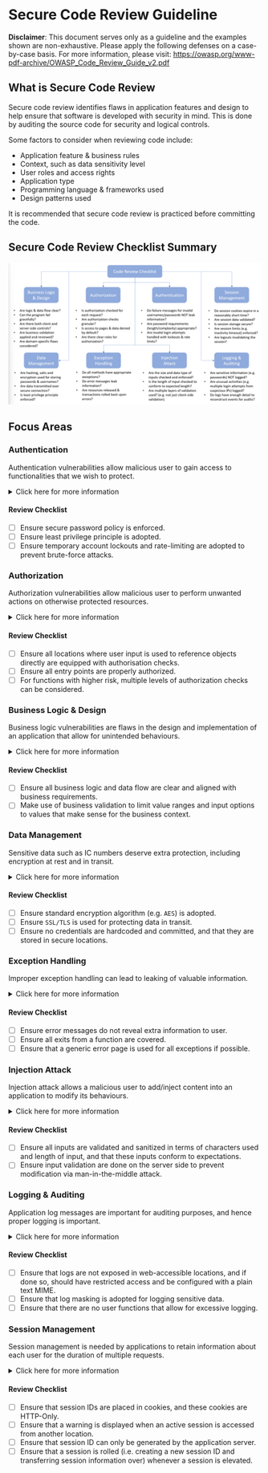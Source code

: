 # Secure Code Review Guideline

**Disclaimer**: This document serves only as a guideline and the examples shown are non-exhaustive. Please apply the following defenses on a case-by-case basis. For more information, please visit: https://owasp.org/www-pdf-archive/OWASP_Code_Review_Guide_v2.pdf

## What is Secure Code Review
Secure code review identifies flaws in application features and design to help ensure that software is developed with security in mind. This is done by auditing the source code for security and logical controls.

Some factors to consider when reviewing code include:
- Application feature & business rules
- Context, such as data sensitivity level
- User roles and access rights
- Application type
- Programming language & frameworks used
- Design patterns used

It is recommended that secure code review is practiced before committing the code.

## Secure Code Review Checklist Summary
![Alt text](code_review_checklist.png)

## Focus Areas

### Authentication
Authentication vulnerabilities allow malicious user to gain access to functionalities that we wish to protect.

<details>
<summary>Click here for more information</summary>

#### Types of Vulnerabilities
- **Brute-force password guessing**: common and weak passwords (e.g. `Password123!`) can be easily guessed in such attacks
- **Flawed two-factor verification logic**: if not implemented correctly, users may be able to skip to logged-in only pages after completing only the first step of authentication
  ```python
  # authentication only checks for credentials
  def is_authenticated(username: str, password: str):
    user = User.query.filter_by(username=username).first()
    if user is None or not user.verify_password(password):
        return False
    return True
  ```
</details>

#### Review Checklist
- [ ] Ensure secure password policy is enforced. 
- [ ] Ensure least privilege principle is adopted.
- [ ] Ensure temporary account lockouts and rate-limiting are adopted to prevent brute-force attacks.

### Authorization
Authorization vulnerabilities allow malicious user to perform unwanted actions on otherwise protected resources.

<details>
<summary>Click here for more information</summary>

#### Types of Vulnerabilities
- **Insecure direct object reference**: arises when an application provides direct access to objects (e.g. database records, internal URLs, files) based on user-supplied input without authorization checks
    ```python
    @app.get("/profile/{user_id}")
    def get_user_by_id(user_id: int):
        user = db.query(User).filter(User.id == user_id).first()
        if user is None:
            raise HTTPException(status_code=404, detail="User not found")
        return user
    ```

  A malicious user can access another user's profile if he/she knows the `user_id` by simply navigating to `http://www.example.com/profile/{user_id}`.

- **Missing function level access control**: if access to protected functions are not properly verified (e.g. verification is only done at the UI level), a malicious user can still send requests to these protected functions and they will still be processed, even though the resultant view is denied to the user.
    ```python
    # assuming authorization check is done only on the UI level
    @app.get("/update_exam_score")
    def update_exam_score(student_id: int):
        # authorization check should have been done here before proceeding e.g. this function should only be accessible after logging in with admin credentials
        request_args = request.args.to_dict()
        student_id = request_args.get("student_id")
        score = request_args.get("score")

        student = db.query(student).filter(student.id == student_id).first()
        if student is None:
            raise HTTPException(status_code=404, detail="student not found")
        student.score = score
        return student
    ```
  When a malicious user sends a request via `curl http://www.example.com/update_exam_score?student_id=123456&score=100`, student with `student_id = 123456` will have his exam score updated to `100`.

</details>

#### Review Checklist 
- [ ] Ensure all locations where user input is used to reference objects directly are equipped with authorisation checks. 
- [ ] Ensure all entry points are properly authorized.
- [ ] For functions with higher risk, multiple levels of authorization checks can be considered.

### Business Logic & Design
Business logic vulnerabilities are flaws in the design and implementation of an application that allow for unintended behaviours.

<details>
<summary>Click here for more information</summary>

#### Types of Vulnerabilities
- **Injection attack**: allows a malicious user to add/inject content into an application to modify its behaviours. 
    ```python
    user = form.get('user')
    bidding_price = form.get('bidding_price') # business validation should have been done here to ensure input conforms to expected range
    bidding_price_dict.update({user:bidding_price})
    sorted_bidding_price_dict = {k: v for k, v in sorted(bidding_price_dict.items(), key=lambda item: -item[1])}
    highest_bidder = list(sorted_bidding_price_dict.item())[0]
    ```
  The vulnerability arises due to assumptions that users will only input valid amounts. However, malicious users can collude and only input zero/negative values. The resulting `sorted_bidding_price_dict` will look like this:
    ```python
    sorted_bidding_price_dict = {
      "user_a": 0,
      "user_b": -2,
      "user_3": -10
    }
    ```
  The attacker can bid for the object without paying for it.
- **Business logic errors**: failure to align to business context, allowing unintended processing to take place
  ```python
  voucher_discount = {
    "code_1": 10,
    "code_2": 30,
    "code_3": 50
  }
  voucher_code = form.get('voucher_code') # voucher discount
  discount_amount = form.get('discount_amount') # promotion discount
  voucher_discount_amount = voucher_discount.get(voucher_code)
  final_price = original_price - discount_amount - voucher_discount_amount
  ```
  The above code applies discount to an item before a user checks out his/her cart. Under the correct circumstances, only either voucher discount or discount from promotion should be allowed. Double discount is not allowed.

  However, failure to translate the above business requirement into code allows for double discount, allowing users to get more discount than what should have been allowed.

</details>

#### Review Checklist
- [ ] Ensure all business logic and data flow are clear and aligned with business requirements. 
- [ ] Make use of business validation to limit value ranges and input options to values that make sense for the business context.

### Data Management
Sensitive data such as IC numbers deserve extra protection, including encryption at rest and in transit.

<details>
<summary>Click here for more information</summary>

#### Types of Vulnerabilities
- **Weak cryptography**: adoption of weak encryption algorithms (e.g. `DES`) can be easily cracked via brute-force mechanisms
- **Hardcoding credentials**: hard coding of credentials and committing them can lead to massive security breaches via password guessing exploits

</details>

#### Review Checklist
- [ ] Ensure standard encryption algorithm (e.g. `AES`) is adopted.
- [ ] Ensure `SSL/TLS` is used for protecting data in transit.
- [ ] Ensure no credentials are hardcoded and committed, and that they are stored in secure locations.

### Exception Handling
Improper exception handling can lead to leaking of valuable information.

<details>
<summary>Click here for more information</summary>

#### Types of Vulnerabilities
- **Revealing internal error messages**: this can provide malicious user important clues regarding the application. Examples include:
    ```
    - stack traces
    - database dumps
    - error codes
    ```
- **Insecure state due to exception**: initial failure may cause the application to enter an insecure state. Examples include:
    ```
    - resources not locked down and released
    - sessions not terminated properly
    - continuous processing of business logic despite exception
    ```

</details>

#### Review Checklist
- [ ] Ensure error messages do not reveal extra information to user.
- [ ] Ensure all exits from a function are covered.
- [ ] Ensure that a generic error page is used for all exceptions if possible.

### Injection Attack
Injection attack allows a malicious user to add/inject content into an application to modify its behaviours. 

<details>
<summary>Click here for more information</summary>

#### Types of Vulnerabilities
- **SQL Injection**: modifies queries that an application makes to the database
    ```python
    username = form.get("username")
    password = form.get("password")
    query = "select * from users where username="+username+" and password="+password+";"
    db_cursor.execute(query)
    ```
  The vulnerability arises due to assumptions that users will only input valid credentials. However, malicious users can input the following to gain access to admin account:
    ```
    username = "admin OR 1=1 #"
    password= ""
    query = select * from users where username=admin OR 1=1 # and password='';
    ```
  The `OR 1=1` condition will always return `TRUE`, and the `#` comments out the rest of the query. In essence, the query becomes `select * from users where username=admin`, and malicious user can login as admin.

</details>

#### Review Checklist
- [ ] Ensure all inputs are validated and sanitized in terms of characters used and length of input, and that these inputs conform to expectations. 
- [ ] Ensure input validation are done on the server side to prevent modification via man-in-the-middle attack.

### Logging & Auditing
Application log messages are important for auditing purposes, and hence proper logging is important.

<details>
<summary>Click here for more information</summary>

#### Types of Vulnerabilities
- **Sensitive data exposure**: sensitive data such as IC number and credentials should not be logged down in plain text
- **Denial of Service**: malicious user can take advantage of excessive logging to deplete system resources by filling up disk space
- **Log injection**: without proper sanitization, invalid user input may be injected into logs, leading to log forging and even code execution via log file poisoning.
    ```python
    val = request.getParameter("val");
    try:
        value = int(val)
    except NumberFormatException:
        log.info("Failed to parse val = " + val)
    ```
  A malicious user can submit this string `twenty-one%0a%0aINFO:+User+logged+out%3dbadguy` and the log will look like the follwing, hence creating forged entries:
    ```
    INFO: Failed to parse val=twenty-one

    INFO: User logged out=badguy
    ```

</details>

#### Review Checklist
- [ ] Ensure that logs are not exposed in web-accessible locations, and if done so, should have restricted access and be configured with a plain text MIME.
- [ ] Ensure that log masking is adopted for logging sensitive data.
- [ ] Ensure that there are no user functions that allow for excessive logging.

### Session Management
Session management is needed by applications to retain information about each user for the duration of multiple requests.

<details>
<summary>Click here for more information</summary>

#### Types of Vulnerabilities
- **Session hijacking**: malicious user can steal someone else's session ID and use it to impersonate that user
    ```python
    @app.get("/sessions/{session_id}")
    def get_session(session_id: str):
        session_obj = sessions.get(session_id)
        return session_obj
    ```
  The code above is vulnerable as `session_id` is exposed in URL and there are no authentication and authorization checks.

- **Session fixation**: Set someone else's session ID to a predefined value and impersonating them using that known value

- **Session elevation**: this vulnerabilitiy occurs when the importance of a session has changed (e.g. after user logs in), but the session ID remains the same

</details>

#### Review Checklist
- [ ] Ensure that session IDs are placed in cookies, and these cookies are HTTP-Only.
- [ ] Ensure that a warning is displayed when an active session is accessed from another location.
- [ ] Ensure that session ID can only be generated by the application server.
- [ ] Ensure that a session is rolled (i.e. creating a new session ID and transferring session information over) whenever a session is elevated.
